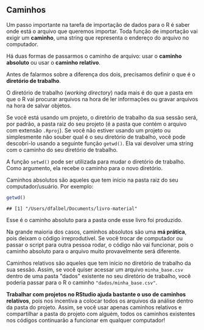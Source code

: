 ## Caminhos

Um passo importante na tarefa de importação de dados para o R é saber onde está o arquivo que queremos importar. Toda função de importação vai exigir um **caminho**, uma string que representa o endereço do arquivo no computador.

Há duas formas de passarmos o caminho de arquivo: usar o **caminho absoluto** ou usar o **caminho relativo**.

Antes de falarmos sobre a diferença dos dois, precisamos definir o que é o **diretório de trabalho**.

O diretório de trabalho (*working directory*) nada mais é do que a pasta em que o R vai procurar arquivos na hora de ler informações ou gravar arquivos na hora de salvar objetos.

Se você está usando um projeto, o diretório de trabalho da sua sessão será, por padrão, a pasta raiz do seu projeto (é a pasta que contém o arquivo com extensão `.Rproj`). Se você não estiver usando um projeto ou simplesmente não souber qual é o seu diretório de trabalho, você pode descobri-lo usando a seguinte função `getwd()`. Ela vai devolver uma string com o caminho do seu diretório de trabalho.

A função `setwd()` pode ser utilizada para mudar o diretório de trabalho. Como argumento, ela recebe o caminho para o novo diretório.

Caminhos absolutos são aqueles que tem início na pasta raiz do seu computador/usuário. Por exemplo:


```r
getwd()
```

```
## [1] "/Users/dfalbel/Documents/livro-material"
```

Esse é o caminho absoluto para a pasta onde esse livro foi produzido.

Na grande maioria dos casos, caminhos absolutos são uma **má prática**, pois deixam o código irreprodutível. Se você trocar de computador ou passar o script para outra pessoa rodar, o código não vai funcionar, pois o caminho absoluto para o arquivo muito provavelmente será diferente.

Caminhos relativos são aqueles que tem início no diretório de trabalho da sua sessão. Assim, se você quiser acessar um arquivo `minha_base.csv` dentro de uma pasta "dados" existente no seu diretório de trabalho, você poderia passar para o R o caminho `"dados/minha_base.csv"`. 

**Trabalhar com projetos no RStudio ajuda bastante o uso de caminhos relativos**, pois nos incentiva a colocar todos os arquivos da análise dentro da pasta do projeto. Assim, se você usar apenas caminhos relativos e compartilhar a pasta do projeto com alguém, todos os caminhos existentes nos códigos continuarão a funcionar em qualquer computador!
